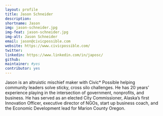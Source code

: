 ```yaml
---
layout: profile
title: Jason Schneider
description: 
shortname: Jason
img: jason-schneider.jpg
img-feat: jason-schneider.jpg
img-alt: Jason Schneider
email: jason@civicpossible.com
website: https://www.civicpossible.com/
twitter: 
linkedin: https://www.linkedin.com/in/japosc/
github: 
maintainer: #yes
contributor: yes
---
```


Jason is an altruistic mischief maker with Civic* Possible helping community leaders solve sticky, cross silo challenges. He has 20 years’ experience playing in the intersection of government, nonprofits, and business. He has served as an elected City Commissioner, Alaska’s first Innovation Officer, executive director of NGOs, start up business coach, and the Economic Development lead for Marion County Oregon.